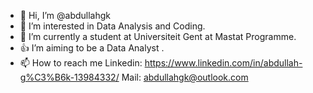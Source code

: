 - 👋 Hi, I’m @abdullahgk
- 👀 I’m interested in Data Analysis and Coding.
- 🌱 I’m currently a student at Universiteit Gent at Mastat Programme.
- 👍 I’m aiming to be a Data Analyst .
- 📫 How to reach me Linkedin: https://www.linkedin.com/in/abdullah-g%C3%B6k-13984332/
Mail: abdullahgk@outlook.com

<!---
abdullahgk/abdullahgk is a ✨ special ✨ repository because its `README.md` (this file) appears on your GitHub profile.
You can click the Preview link to take a look at your changes.
--->
